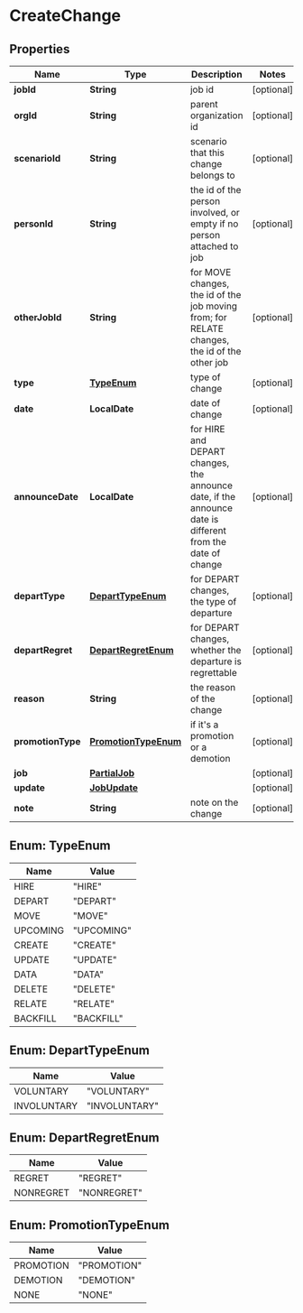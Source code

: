 

# CreateChange


## Properties

| Name | Type | Description | Notes |
|------------ | ------------- | ------------- | -------------|
|**jobId** | **String** | job id |  [optional] |
|**orgId** | **String** | parent organization id |  [optional] |
|**scenarioId** | **String** | scenario that this change belongs to |  [optional] |
|**personId** | **String** | the id of the person involved, or empty if no person attached to job |  [optional] |
|**otherJobId** | **String** | for MOVE changes, the id of the job moving from; for RELATE changes, the id of the other job |  [optional] |
|**type** | [**TypeEnum**](#TypeEnum) | type of change |  [optional] |
|**date** | **LocalDate** | date of change |  [optional] |
|**announceDate** | **LocalDate** | for HIRE and DEPART changes, the announce date, if the announce date is different from the date of change |  [optional] |
|**departType** | [**DepartTypeEnum**](#DepartTypeEnum) | for DEPART changes, the type of departure |  [optional] |
|**departRegret** | [**DepartRegretEnum**](#DepartRegretEnum) | for DEPART changes, whether the departure is regrettable |  [optional] |
|**reason** | **String** | the reason of the change |  [optional] |
|**promotionType** | [**PromotionTypeEnum**](#PromotionTypeEnum) | if it&#39;s a promotion or a demotion |  [optional] |
|**job** | [**PartialJob**](PartialJob.md) |  |  [optional] |
|**update** | [**JobUpdate**](JobUpdate.md) |  |  [optional] |
|**note** | **String** | note on the change |  [optional] |



## Enum: TypeEnum

| Name | Value |
|---- | -----|
| HIRE | &quot;HIRE&quot; |
| DEPART | &quot;DEPART&quot; |
| MOVE | &quot;MOVE&quot; |
| UPCOMING | &quot;UPCOMING&quot; |
| CREATE | &quot;CREATE&quot; |
| UPDATE | &quot;UPDATE&quot; |
| DATA | &quot;DATA&quot; |
| DELETE | &quot;DELETE&quot; |
| RELATE | &quot;RELATE&quot; |
| BACKFILL | &quot;BACKFILL&quot; |



## Enum: DepartTypeEnum

| Name | Value |
|---- | -----|
| VOLUNTARY | &quot;VOLUNTARY&quot; |
| INVOLUNTARY | &quot;INVOLUNTARY&quot; |



## Enum: DepartRegretEnum

| Name | Value |
|---- | -----|
| REGRET | &quot;REGRET&quot; |
| NONREGRET | &quot;NONREGRET&quot; |



## Enum: PromotionTypeEnum

| Name | Value |
|---- | -----|
| PROMOTION | &quot;PROMOTION&quot; |
| DEMOTION | &quot;DEMOTION&quot; |
| NONE | &quot;NONE&quot; |



